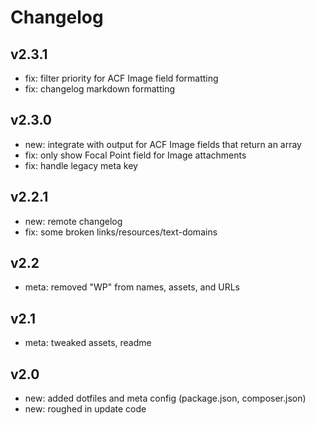 # Changelog

## v2.3.1

- fix: filter priority for ACF Image field formatting
- fix: changelog markdown formatting

## v2.3.0

- new: integrate with output for ACF Image fields that return an array
- fix: only show Focal Point field for Image attachments
- fix: handle legacy meta key

## v2.2.1

- new: remote changelog
- fix: some broken links/resources/text-domains

## v2.2

- meta: removed "WP" from names, assets, and URLs

## v2.1

- meta: tweaked assets, readme

## v2.0

- new: added dotfiles and meta config (package.json, composer.json)
- new: roughed in update code
